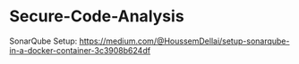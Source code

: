 # Secure-Code-Analysis

SonarQube Setup:
https://medium.com/@HoussemDellai/setup-sonarqube-in-a-docker-container-3c3908b624df

